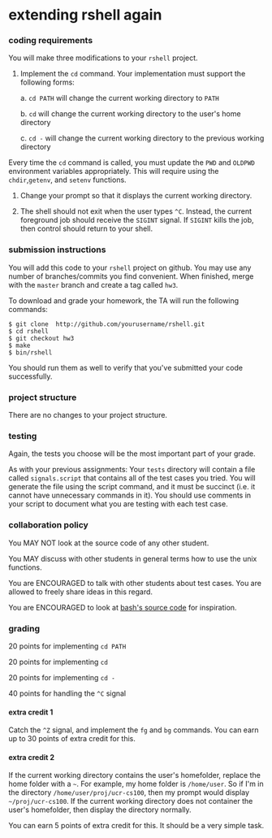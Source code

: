 # extending rshell again

### coding requirements

You will make three modifications to your `rshell` project.

1. Implement the `cd` command.
Your implementation must support the following forms:

    a. `cd PATH` will change the current working directory to `PATH`

    b. `cd` will change the current working directory to the user's home directory

    c. `cd -` will change the current working directory to the previous working directory

Every time the `cd` command is called, you must update the `PWD` and `OLDPWD` environment variables appropriately.
This will require using the `chdir`,`getenv`, and `setenv` functions.

1. Change your prompt so that it displays the current working directory.

1. The shell should not exit when the user types `^C`.
Instead, the current foreground job should receive the `SIGINT` signal.
If `SIGINT` kills the job, then control should return to your shell.

<!--
1. Your shell must be able to find commands (e.g. `ls` and `tee`) by searching for them using the user's current `PATH` environment variable.  Previously, you were required to only look in the directory `/usr/bin` for these commands, but now you must search many directories.  There are versions of the `exec` function that will perform this search for you automatically (e.g. `execvp`), but you are not allowed to use them.  You must use the `getenv` function to get the current `PATH`, then manually search these directories for the command.

2. The shell should not exit when the user types `^C`.  Instead, the current foreground job should interrupt.

3. Implement the `cd` command, and change your prompt so that it displays the current working directory.  This will require using the `chdir` function.
In bash, the `cd` command without an argument will change the current working directory to the home directory.
You do not have to implement this feature.
-->

### submission instructions

You will add this code to your `rshell` project on github.  You may use any number of branches/commits you find convenient.  When finished, merge with the `master` branch and create a tag called `hw3`.

To download and grade your homework, the TA will run the following commands:

```
$ git clone  http://github.com/yourusername/rshell.git
$ cd rshell
$ git checkout hw3
$ make
$ bin/rshell
```

You should run them as well to verify that you've submitted your code successfully.

### project structure

There are no changes to your project structure.

### testing

Again, the tests you choose will be the most important part of your grade.

As with your previous assignments: Your `tests` directory will contain a file called `signals.script` that contains all of the test cases you tried. You will generate the file using the script command, and it must be succinct (i.e. it cannot have unnecessary commands in it). You should use comments in your script to document what you are testing with each test case.

### collaboration policy

You MAY NOT look at the source code of any other student.

You MAY discuss with other students in general terms how to use the unix functions.

You are ENCOURAGED to talk with other students about test cases.
You are allowed to freely share ideas in this regard.

You are ENCOURAGED to look at [bash's source code](https://www.gnu.org/software/bash/) for inspiration.

### grading

20 points for implementing `cd PATH`

20 points for implementing `cd`

20 points for implementing `cd -`

40 points for handling the `^C` signal

#### extra credit 1

Catch the `^Z` signal, and implement the `fg` and `bg` commands.
You can earn up to 30 points of extra credit for this.

#### extra credit 2

If the current working directory contains the user's homefolder, replace the home folder with a `~`.
For example, my home folder is `/home/user`.
So if I'm in the directory `/home/user/proj/ucr-cs100`, then my prompt would display `~/proj/ucr-cs100`.
If the current working directory does not container the user's homefolder, then display the directory normally.

You can earn 5 points of extra credit for this.
It should be a very simple task.
